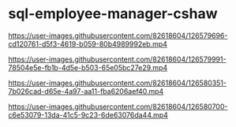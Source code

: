 # sql-employee-manager-cshaw




https://user-images.githubusercontent.com/82618604/126579696-cd120761-d5f3-4619-b059-80b4989992eb.mp4



https://user-images.githubusercontent.com/82618604/126579991-78504e5e-fb1b-4d5e-b503-65e05bc27e29.mp4




https://user-images.githubusercontent.com/82618604/126580351-7b026cad-d65e-4a97-aa11-fba6206aef40.mp4



https://user-images.githubusercontent.com/82618604/126580700-c6e53079-13da-41c5-9c23-6de63076da44.mp4

